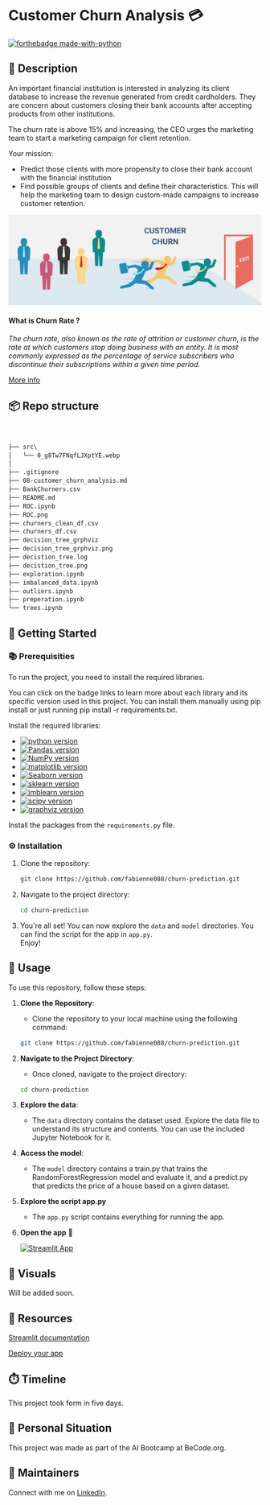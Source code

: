 # Customer Churn Analysis 💳

[![forthebadge made-with-python](https://ForTheBadge.com/images/badges/made-with-python.svg)](https://www.python.org/)

## 🧐 Description
An important financial institution is interested in analyzing its client database to increase the revenue generated from credit cardholders. They are concern about customers closing their bank accounts after accepting products from other institutions.

The churn rate is above 15% and increasing, the CEO urges the marketing team to start a marketing campaign for client retention.

Your mission:

- Predict those clients with more propensity to close their bank account with the financial institution
- Find possible groups of clients and define their characteristics. This will help the marketing team to design custom-made campaigns to increase customer retention.

![alt text](src/0_g8Tw7FNqfLJXptYE.webp)

#### What is Churn Rate ?

_The churn rate, also known as the rate of attrition or customer churn, is the rate at which customers stop doing business with an entity. It is most commonly expressed as the percentage of service subscribers who discontinue their subscriptions within a given time period._

[More info](https://www.investopedia.com/terms/c/churnrate.asp)

## 📦 Repo structure

```md


├── src\
│   └── 0_g8Tw7FNqfLJXptYE.webp
│
├── .gitignore
├── 08-customer_churn_analysis.md
├── BankChurners.csv
├── README.md
├── ROC.ipynb
├── ROC.png
├── churners_clean_df.csv
├── churners_df.csv
├── decision_tree_grphviz
├── decision_tree_grphviz.png
├── decistion_tree.log
├── decistion_tree.png
├── exploration.ipynb
├── imbalanced_data.ipynb
├── outliers.ipynb
├── preperation.ipynb
└── trees.ipynb

```

## 🏁 Getting Started

### 📚 Prerequisities

To run the project, you need to install the required libraries. 

You can click on the badge links to learn more about each library and its specific version used in this project. You can install them manually using pip install <library name> or just running pip install -r requirements.txt.

Install the required libraries:

   - [![python version](https://img.shields.io/badge/python-3.x-blue)](https://python.org)
   - [![Pandas version](https://img.shields.io/badge/pandas-2.x-green)](https://pandas.pydata.org/)
   - [![NumPy version](https://img.shields.io/badge/numpy-1.x-orange)](https://numpy.org/)
   - [![matplotlib version](https://img.shields.io/badge/matplotlib-3.x-red)](https://matplotlib.org/)
   - [![Seaborn version](https://img.shields.io/badge/seaborn-0.x-yellow)](https://seaborn.pydata.org/)
   - [![sklearn version](https://img.shields.io/badge/scikit_learn-1.x-%f89938?color=%f89938)](https://scikit-learn.org/stable/)
   - [![imblearn version](https://img.shields.io/badge/imblearn-0.x-%f89938?color=%f89938)](https://imbalanced-learn.org/stable/)
   - [![scipy version](https://img.shields.io/badge/scipy-1.x-%f89938?color=%f89938)](https://scipy.org/)
   - [![graphviz version](https://img.shields.io/badge/graphviz-2.x-%f89938?color=%f89938)](https://graphviz.org/)

Install the packages from the ```requirements.py``` file.
   

### ⚙️ Installation

1. Clone the repository:
    ```bash
    git clone https://github.com/fabienne088/churn-prediction.git
    ```

2. Navigate to the project directory:
    ```bash
    cd churn-prediction
    ```

3. You're all set! You can now explore the `data` and `model` directories. You can find the script for the app in `app.py`.<br>
Enjoy!

## 🎈 Usage
To use this repository, follow these steps:

1. **Clone the Repository**: 
    - Clone the repository to your local machine using the following command:
    ```bash
    git clone https://github.com/fabienne088/churn-prediction.git
    ```

2. **Navigate to the Project Directory**:
    - Once cloned, navigate to the project directory:
    ```bash
    cd churn-prediction
    ```

3. **Explore the data**:
    - The `data` directory contains the dataset used. Explore the data file to understand its structure and contents. You can use the included Jupyter Notebook for it.

4. **Access the model**:
    - The `model` directory contains a train.py that trains the RandomForestRegression model and evaluate it, and a predict.py that predicts the price of a house based on a given dataset.

5. **Explore the script app.py**
    - The `app.py` script contains everything for running the app.

6. **Open the app** 🎉

    [![Streamlit App](https://static.streamlit.io/badges/streamlit_badge_black_white.svg)](https://immo-eliza-deployment-3pzskfv3wyawvpj4u52pwg.streamlit.app/)

## 🎨 Visuals
Will be added soon.

## 👑 Resources
[Streamlit documentation](https://docs.streamlit.io/)

[Deploy your app](https://docs.streamlit.io/streamlit-community-cloud/deploy-your-app)


## ⏱️ Timeline
This project took form in five days.

## 📌 Personal Situation
This project was made as part of the AI Bootcamp at BeCode.org.

## 🔧 Maintainers
Connect with me on [LinkedIn](https://www.linkedin.com/in/fabienne-th%C3%BCer-56a8a0a?lipi=urn%3Ali%3Apage%3Ad_flagship3_profile_view_base_contact_details%3BGVOLSNIkQnaKEDrsWD%2BY6w%3D%3D).
